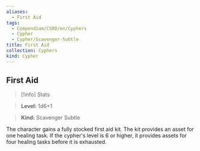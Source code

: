 ```yaml
---
aliases:
  - First Aid
tags:
  - Compendium/CSRD/en/Cyphers
  - Cypher
  - Cypher/Scavenger-Subtle
title: First Aid
collection: Cyphers
kind: Cypher
---
```

## First Aid    
>[!info] Stats    
> **Level:** 1d6+1    
> **Kind:** Scavenger Subtle  
    
The character gains a fully stocked first aid kit. The kit provides an asset for one healing task. If the cypher's level is 6 or higher, it provides assets for four healing tasks before it is exhausted.